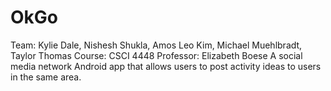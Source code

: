 # OkGo
 Team: Kylie Dale, Nishesh Shukla, Amos Leo Kim, Michael Muehlbradt, Taylor Thomas
 Course: CSCI 4448
 Professor: Elizabeth Boese
A social media network Android app that allows users to post activity ideas to users in the same area.
